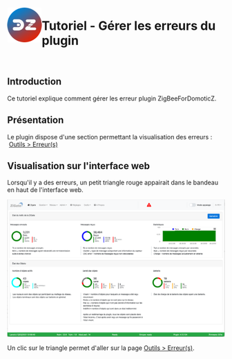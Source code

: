 <a href="Home.md"><img align="left" width="80" height="80" src="../Images/logo_Z4D.png" alt="Logo"></a>

# Tutoriel - Gérer les erreurs du plugin

</br>


## Introduction

Ce tutoriel explique comment gérer les erreur plugin ZigBeeForDomoticZ.

## Présentation

Le plugin dispose d'une section permettant la visualisation des erreurs :  [Outils > Erreur(s)](WebUI_Outils.md#erreur)

## Visualisation sur l'interface web

Lorsqu'il y a des erreurs, un petit triangle rouge appairait dans le bandeau en haut de l'interface web.

![Affichage des erreurs](Images/FR_WebUI-Tableau-de-bord-erreur.png)

Un clic sur le triangle permet d'aller sur la page [Outils > Erreur(s)](WebUI_Outils.md#erreur).
